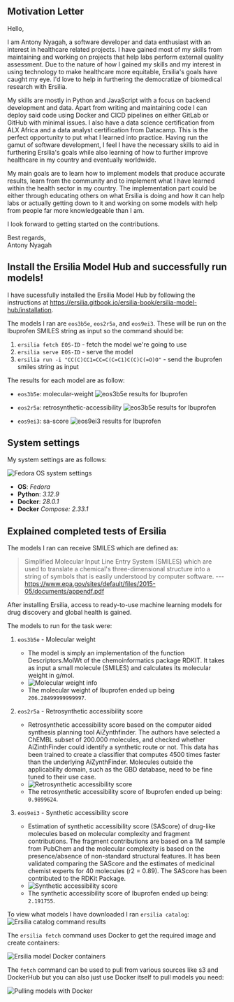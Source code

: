 ## Motivation Letter

Hello,

I am Antony Nyagah, a software developer and data enthusiast with an interest in healthcare related projects. I have gained most of my skills from maintaining and working on projects that help labs perform external quality assessment. Due to the nature of how I gained my skills and my interest in using technology to make healthcare more equitable, Ersilia's goals have caught my eye. I'd love to help in furthering the democratize of biomedical research with Ersilia.

My skills are mostly in Python and JavaScript with a focus on backend development and data. Apart from writing and maintaining code I can deploy said code using Docker and CICD pipelines on either GitLab or GitHub with minimal issues. I also have a data science certification from ALX Africa and a data analyst certification from Datacamp. This is the perfect opportunity to put what I learned into practice. Having run the gamut of software development, I feel I have the necessary skills to aid in furthering Ersilia's goals while also learning of how to further improve healthcare in my country and eventually worldwide.

My main goals are to learn how to implement models that produce accurate results, learn from the community and to implement what I have learned within the health sector in my country. The implementation part could be either through educating others on what Ersilia is doing and how it can help labs or actually getting down to it and working on some models with help from people far more knowledgeable than I am. 

I look forward to getting started on the contributions.

Best regards,    
Antony Nyagah

## Install the Ersilia Model Hub and successfully run models!
I have sucessfully installed the Ersilia Model Hub by following the instructions at https://ersilia.gitbook.io/ersilia-book/ersilia-model-hub/installation.

The models I ran are `eos3b5e`, `eos2r5a`, and `eos9ei3`. These will be run on the Ibuprofen SMILES string as input so the command should be:
1. `ersilia fetch EOS-ID` - fetch the model we're going to use
2. `ersilia serve EOS-ID` - serve the model
3. `ersilia run -i "CC(C)CC1=CC=C(C=C1)C(C)C(=O)O"` - send the ibuprofen smiles string as input

The results for each model are as follow:
* `eos3b5e`: molecular-weight
![eos3b5e results for Ibuprofen](eos3b5e_model_run.png)

* `eos2r5a`: retrosynthetic-accessibility
![eos3b5e results for Ibuprofen](eos2r5a_model_run.png)

* `eos9ei3`: sa-score
![eos9ei3 results for Ibuprofen](eos9ei3_model_run.png)

## System settings
My system settings are as follows:

![Fedora OS system settings](system_settings.png)

-  **OS**: *Fedora*
- **Python**: *3.12.9*
- **Docker**: *28.0.1*
- **Docker** *Compose: 2.33.1*

## Explained completed tests of Ersilia
The models I ran can receive SMILES which are defined as:

> Simplified Molecular Input Line Entry System (SMILES) which are used to translate a chemical's three-dimensional structure into a string of symbols that is easily understood by computer software.
> --- https://www.epa.gov/sites/default/files/2015-05/documents/appendf.pdf

After installing Ersilia, access to ready-to-use machine learning models for drug discovery and global health is gained.

The models to run for the task were:
1. `eos3b5e` - Molecular weight
    - The model is simply an implementation of the function Descriptors.MolWt of the chemoinformatics package RDKIT. It takes as input a small molecule (SMILES) and calculates its molecular weight in g/mol.
    - ![Molecular weight info](molecular_weight_info.png)
    - The molecular weight of Ibuprofen ended up being `206.28499999999997`.

2. `eos2r5a` - Retrosynthetic accessibility score
    - Retrosynthetic accessibility score based on the computer aided synthesis planning tool AiZynthfinder. The authors have selected a ChEMBL subset of 200.000 molecules, and checked whether AiZinthFinder could identify a synthetic route or not. This data has been trained to create a classifier that computes 4500 times faster than the underlying AiZynthFinder. Molecules outside the applicability domain, such as the GBD database, need to be fine tuned to their use case.
    - ![Retrosynthetic accessibility score](retrosynthetic_accessibility_score_info.png)
    - The retrosynthetic accessibility score of Ibuprofen ended up being: `0.9899624`.

3. `eos9ei3` - Synthetic accessibility score
    - Estimation of synthetic accessibility score (SAScore) of drug-like molecules based on molecular complexity and fragment contributions. The fragment contributions are based on a 1M sample from PubChem and the molecular complexity is based on the presence/absence of non-standard structural features. It has been validated comparing the SAScore and the estimates of medicinal chemist experts for 40 molecules (r2 = 0.89). The SAScore has been contributed to the RDKit Package.
    - ![Synthetic accessibility score](synthetic_accessibility_score_info.png)
    - The synthetic accessibility score of Ibuprofen ended up being: `2.191755`.

To view what models I have downloaded I ran `ersilia catalog`:
![Ersilia catalog command results](ersilia_catalog.png)

The `ersilia fetch` command uses Docker to get the required image and create containers:

![Ersilia model Docker containers](model_containers.png)

The `fetch` command can be used to pull from various sources like s3 and DockerHub but you can also just use Docker itself to pull models you need:

![Pulling models with Docker](pull_models_with_docker.png)
